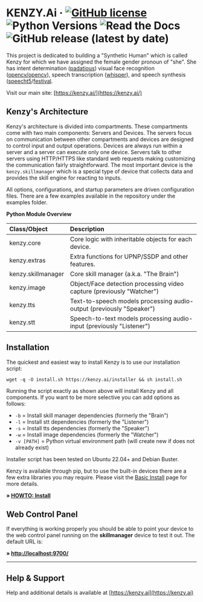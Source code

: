# KENZY.Ai &middot; [![GitHub license](https://img.shields.io/github/license/lnxusr1/kenzy)](https://github.com/lnxusr1/kenzy/blob/master/LICENSE) ![Python Versions](https://img.shields.io/pypi/pyversions/yt2mp3.svg) ![Read the Docs](https://img.shields.io/readthedocs/kenzy) ![GitHub release (latest by date)](https://img.shields.io/github/v/release/lnxusr1/kenzy)

This project is dedicated to building a "Synthetic Human" which is called Kenzy for which we have assigned the female gender pronoun of "she". She has intent determination ([padatious](https://github.com/MycroftAI/padatious)) visual face recognition ([opencv/opencv](https://github.com/opencv/opencv)), speech transcription ([whisper](https://openai.com/research/whisper)), and speech synthesis ([speecht5](https://github.com/microsoft/SpeechT5)/[festival](http://www.cstr.ed.ac.uk/projects/festival/).

Visit our main site: [https://kenzy.ai/](https://kenzy.ai/)

## Kenzy's Architecture

Kenzy's architecture is divided into compartments.  These compartments come with two main components:  Servers and Devices.  The servers focus on communication between other compartments and devices are designed to control input and output operations.  Devices are always run within a server and a server can execute only one device.  Servers talk to other servers using HTTP/HTTPS like standard web requests making customizing the communication fairly straightforward.  The most important device is the ```kenzy.skillmanager``` which is a special type of device that collects data and provides the skill engine for reacting to inputs.

All options, configurations, and startup parameters are driven configuration files.  There are a few examples available in the repository under the examples folder.

__Python Module Overview__

| Class/Object         | Description                                                           |
| :------------------- | :-------------------------------------------------------------------- |
| kenzy.core           | Core logic with inheritable objects for each device.                  |
| kenzy.extras         | Extra functions for UPNP/SSDP and other features.                     |
| kenzy.skillmanager   | Core skill manager (a.k.a. "The Brain")                               |
| kenzy.image          | Object/Face detection processing video capture (previously "Watcher") |
| kenzy.tts            | Text-to-speech models processing audio-output (previously "Speaker")  |
| kenzy.stt            | Speech-to-text models processing audio-input (previously "Listener")  |

## Installation

The quickest and easiest way to install Kenzy is to use our installation script:

```
wget -q -O install.sh https://kenzy.ai/installer && sh install.sh
```

Running the script exactly as shown above will install Kenzy and all components.  If you want to be more selective you can add options as follows:

* ```-b``` = Install skill manager dependencies (formerly the "Brain")
* ```-l``` = Install stt dependencies (formerly the "Listener")
* ```-s``` = Install tts dependencies (formerly the "Speaker")
* ```-w``` = Install image dependencies (formerly the "Watcher")
* ```-v [PATH]``` = Python virtual environment path (will create new if does not already exist)

Installer script has been tested on Ubuntu 22.04+ and Debian Buster.

Kenzy is available through pip, but to use the built-in devices there are a few extra libraries you may require.  Please visit the [Basic Install](https://docs.kenzy.ai/en/latest/installation.basic/) page for more details.  

__&raquo; [HOWTO: Install](https://docs.kenzy.ai/en/latest/installation.basic/)__

## Web Control Panel

If everything is working properly you should be able to point your device to the web control panel running on the __skillmanager__ device to test it out.  The default URL is:

__&raquo; [http://localhost:9700/](http://localhost:9700/)__

-----

## Help &amp; Support
Help and additional details is available at [https://kenzy.ai](https://kenzy.ai)

